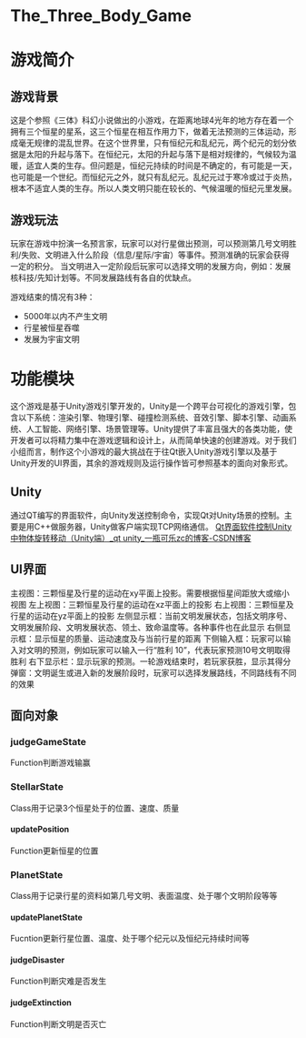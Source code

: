 # The_Three_Body_Game

# 游戏简介

## 游戏背景

这是个参照《三体》科幻小说做出的小游戏，在距离地球4光年的地方存在着一个拥有三个恒星的星系，这三个恒星在相互作用力下，做着无法预测的三体运动，形成毫无规律的混乱世界。在这个世界里，只有恒纪元和乱纪元，两个纪元的划分依据是太阳的升起与落下。在恒纪元，太阳的升起与落下是相对规律的，气候较为温暖，适宜人类的生存。但问题是，恒纪元持续的时间是不确定的，有可能是一天，也可能是一个世纪。而恒纪元之外，就只有乱纪元。乱纪元过于寒冷或过于炎热，根本不适宜人类的生存。所以人类文明只能在较长的、气候温暖的恒纪元里发展。

## 游戏玩法

玩家在游戏中扮演一名预言家，玩家可以对行星做出预测，可以预测第几号文明胜利/失败、文明进入什么阶段（信息/星际/宇宙）等事件。预测准确的玩家会获得一定的积分。
当文明进入一定阶段后玩家可以选择文明的发展方向，例如：发展核科技/先知计划等。不同发展路线有各自的优缺点。

游戏结束的情况有3种：
* 5000年以内不产生文明
* 行星被恒星吞噬
* 发展为宇宙文明


# 功能模块
这个游戏是基于Unity游戏引擎开发的，Unity是一个跨平台可视化的游戏引擎，包含以下系统：渲染引擎、物理引擎、碰撞检测系统、音效引擎、脚本引擎、动画系统、人工智能、网络引擎、场景管理等。Unity提供了丰富且强大的各类功能，使开发者可以将精力集中在游戏逻辑和设计上，从而简单快速的创建游戏。对于我们小组而言，制作这个小游戏的最大挑战在于往Qt嵌入Unity游戏引擎以及基于Unity开发的UI界面，其余的游戏规则及运行操作皆可参照基本的面向对象形式。


## Unity
通过QT编写的界面软件，向Unity发送控制命令，实现Qt对Unity场景的控制。主要是用C++做服务器，Unity做客户端实现TCP网络通信。
[Qt界面软件控制Unity中物体旋转移动（Unity端）_qt unity_一瓶可乐zc的博客-CSDN博客](https://blog.csdn.net/weixin_42521239/article/details/96173965)


## UI界面
主视图：三颗恒星及行星的运动在xy平面上投影。需要根据恒星间距放大或缩小视图
左上视图：三颗恒星及行星的运动在xz平面上的投影
右上视图：三颗恒星及行星的运动在yz平面上的投影
左侧显示框：当前文明发展状态，包括文明序号、文明发展阶段、文明发展状态、领土、致命温度等。各种事件也在此显示
右侧显示框：显示恒星的质量、运动速度及与当前行星的距离
下侧输入框：玩家可以输入对文明的预测，例如玩家可以输入一行“胜利 10”，代表玩家预测10号文明取得胜利
右下显示栏：显示玩家的预测。一轮游戏结束时，若玩家获胜，显示其得分
弹窗：文明诞生或进入新的发展阶段时，玩家可以选择发展路线，不同路线有不同的效果



## 面向对象

### judgeGameState
Function判断游戏输赢


### StellarState
Class用于记录3个恒星处于的位置、速度、质量
#### updatePosition
Function更新恒星的位置


### PlanetState
Class用于记录行星的资料如第几号文明、表面温度、处于哪个文明阶段等等
#### updatePlanetState
Fucntion更新行星位置、温度、处于哪个纪元以及恒纪元持续时间等
#### judgeDisaster
Function判断灾难是否发生
#### judgeExtinction
Function判断文明是否灭亡

